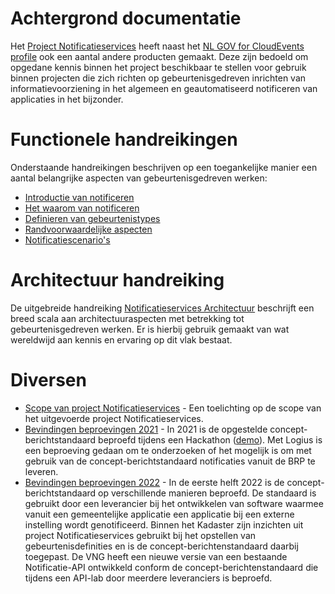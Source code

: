 # Achtergrond documentatie

Het [Project Notificatieservices](https://github.com/VNG-Realisatie/notificatieservices) heeft naast het <a href="https://vng-realisatie.github.io/NL-GOV-profile-for-CloudEvents">NL GOV for CloudEvents profile</a> ook een aantal andere producten gemaakt. Deze zijn bedoeld om opgedane kennis binnen het project beschikbaar te stellen voor gebruik binnen projecten die zich richten op gebeurtenisgedreven inrichten van informatievoorziening in het algemeen en geautomatiseerd notificeren van applicaties in het bijzonder.
      
# Functionele handreikingen

Onderstaande handreikingen beschrijven op een toegankelijke manier een aantal belangrijke aspecten van gebeurtenisgedreven werken:

- [Introductie van notificeren](https://github.com/VNG-Realisatie/notificatieservices/blob/main/docs/achtergronddocumentatie/introductie_van_notificeren.pdf)
- [Het waarom van notificeren](https://github.com/VNG-Realisatie/notificatieservices/blob/main/docs/achtergronddocumentatie/waarom_notificeren.pdf)
- [Definieren van gebeurtenistypes](https://github.com/VNG-Realisatie/notificatieservices/blob/main/docs/achtergronddocumentatie/gebeurtenistypes_definieren.pdf)
- [Randvoorwaardelijke aspecten](https://github.com/VNG-Realisatie/notificatieservices/blob/main/docs/achtergronddocumentatie/randvoorwaarden_notificeren.pdf)
- [Notificatiescenario's](https://github.com/VNG-Realisatie/notificatieservices/blob/main/docs/achtergronddocumentatie/notificatiescenarios.pdf)

# Architectuur handreiking

De uitgebreide handreiking [Notificatieservices Architectuur](https://github.com/VNG-Realisatie/notificatieservices/blob/main/docs/achtergronddocumentatie/notificatieservices_architectuur.pdf) beschrijft een breed scala aan architectuuraspecten met betrekking tot gebeurtenisgedreven werken. Er is hierbij gebruik gemaakt van wat wereldwijd aan kennis en ervaring op dit vlak bestaat.

# Diversen

- [Scope van project Notificatieservices](https://github.com/VNG-Realisatie/notificatieservices/blob/main/docs/achtergronddocumentatie/notificatieservices_scope.pdf) - Een toelichting op de scope van het uitgevoerde project Notificatieservices. 
- [Bevindingen beproevingen 2021](https://github.com/VNG-Realisatie/notificatieservices/blob/main/docs/achtergronddocumentatie/bevindingen_beproevingen_2021.pdf) - In 2021 is de opgestelde concept-berichtstandaard beproefd tijdens een Hackathon ([demo](https://youtu.be/IdneTcAQFbA)). Met Logius is een beproeving gedaan om te onderzoeken of het mogelijk is om met gebruik van de concept-berichtstandaard notificaties vanuit de BRP te leveren.
- [Bevindingen beproevingen 2022](https://github.com/VNG-Realisatie/notificatieservices/blob/main/docs/achtergronddocumentatie/bevindingen_beproevingen_2022.pdf) - In de eerste helft 2022 is de concept-berichtstandaard op verschillende manieren beproefd. De standaard is gebruikt door een leverancier bij het ontwikkelen van software waarmee vanuit een gemeentelijke applicatie een applicatie bij een externe instelling wordt genotificeerd. Binnen het Kadaster zijn inzichten uit project Notificatieservices gebruikt bij het opstellen van gebeurtenisdefinities en is de concept-berichtenstandaard daarbij toegepast. De VNG heeft een nieuwe versie van een bestaande Notificatie-API ontwikkeld conform de concept-berichtenstandaard die tijdens een API-lab door meerdere leveranciers is beproefd. 
